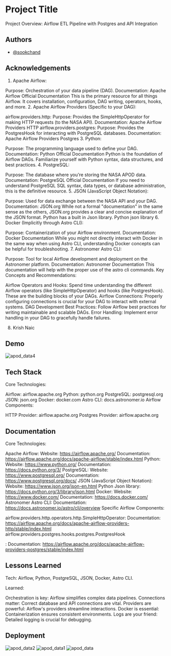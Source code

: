 
# Project Title

Project Overview: Airflow ETL Pipeline with Postgres and API Integration


## Authors

- [@sookchand](https://www.github.com/octokatherine)


## Acknowledgements
1. Apache Airflow:

Purpose: Orchestration of your data pipeline (DAG).
Documentation:
Apache Airflow Official Documentation
This is the primary resource for all things Airflow. It covers installation, configuration, DAG writing, operators, hooks, and more.
2. Apache Airflow Providers (Specific to your DAG):

airflow.providers.http:
Purpose: Provides the SimpleHttpOperator for making HTTP requests (to the NASA API).
Documentation:
Apache Airflow Providers HTTP
airflow.providers.postgres:
Purpose: Provides the PostgresHook for interacting with PostgreSQL databases.
Documentation:
Apache Airflow Providers Postgres
3. Python:

Purpose: The programming language used to define your DAG.
Documentation:
Python Official Documentation
Python is the foundation of Airflow DAGs. Familiarize yourself with Python syntax, data structures, and best practices.
4. PostgreSQL:

Purpose: The database where you're storing the NASA APOD data.
Documentation:
PostgreSQL Official Documentation
If you need to understand PostgreSQL SQL syntax, data types, or database administration, this is the definitive resource.
5. JSON (JavaScript Object Notation):

Purpose: Used for data exchange between the NASA API and your DAG.
Documentation:
JSON.org
While not a formal "documentation" in the same sense as the others, JSON.org provides a clear and concise explanation of the JSON format.
Python has a built in Json library.
Python json library
6. Docker (Implicitly through Astro CLI):

Purpose: Containerization of your Airflow environment.
Documentation:
Docker Documentation
While you might not directly interact with Docker in the same way when using Astro CLI, understanding Docker concepts can be helpful for troubleshooting.
7. Astronomer Astro CLI:

Purpose: Tool for local Airflow development and deployment on the Astronomer platform.
Documentation:
Astronomer Documentation
This documentation will help with the proper use of the astro cli commands.
Key Concepts and Recommendations:

Airflow Operators and Hooks: Spend time understanding the different Airflow operators (like SimpleHttpOperator) and hooks (like PostgresHook). These are the building blocks of your DAGs.
Airflow Connections: Properly configuring connections is crucial for your DAG to interact with external systems.
DAG Development Best Practices: Follow Airflow best practices for writing maintainable and scalable DAGs.
Error Handling: Implement error handling in your DAG to gracefully handle failures.

8. Krish Naic
## Demo

![apod_data4](https://github.com/user-attachments/assets/8e398cc5-a5a0-4f20-8cb6-e91cef7398d8)


## Tech Stack

Core Technologies:

Airflow: airflow.apache.org
Python: python.org
PostgreSQL: postgresql.org
JSON: json.org
Docker: docker.com
Astro CLI: docs.astronomer.io
Airflow Components:

HTTP Provider: airflow.apache.org
Postgres Provider: airflow.apache.org


## Documentation

Core Technologies:

Apache Airflow:
Website: https://airflow.apache.org/
Documentation: https://airflow.apache.org/docs/apache-airflow/stable/index.html
Python:
Website: https://www.python.org/
Documentation: https://docs.python.org/3/
PostgreSQL:
Website: https://www.postgresql.org/
Documentation: https://www.postgresql.org/docs/
JSON (JavaScript Object Notation):
Website: https://www.json.org/json-en.html
Python Json library: https://docs.python.org/3/library/json.html
Docker:
Website: https://www.docker.com/
Documentation: https://docs.docker.com/
Astronomer Astro CLI:
Documentation: https://docs.astronomer.io/astro/cli/overview
Specific Airflow Components:

airflow.providers.http.operators.http.SimpleHttpOperator:
Documentation: https://airflow.apache.org/docs/apache-airflow-providers-http/stable/index.html
airflow.providers.postgres.hooks.postgres.PostgresHook

:
Documentation: https://airflow.apache.org/docs/apache-airflow-providers-postgres/stable/index.html


## Lessons Learned

Tech: Airflow, Python, PostgreSQL, JSON, Docker, Astro CLI.

Learned:

Orchestration is key: Airflow simplifies complex data pipelines.
Connections matter: Correct database and API connections are vital.
Providers are powerful: Airflow's providers streamline interactions.
Docker is essential: Containerization ensures consistent environments.
Logs are your friend: Detailed logging is crucial for debugging.


## Deployment
![apod_data2](https://github.com/user-attachments/assets/9bb2bef5-e770-4acf-968d-b4a3bb8129fb)
![apod_data1](https://github.com/user-attachments/assets/dc06029c-6545-47c0-827f-35d6d79ba71e)
![apod_data](https://github.com/user-attachments/assets/b350549d-4b9a-493b-9627-feb8b3826019)



